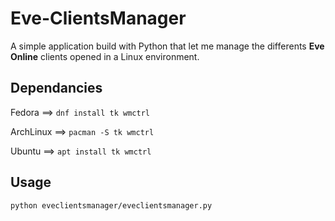 # Eve-ClientsManager
A simple application build with Python that let me manage the differents **Eve Online** clients opened in a Linux environment.

## Dependancies

Fedora ==>
<code>dnf install tk wmctrl</code>

ArchLinux ==>
<code>pacman -S tk wmctrl</code>

Ubuntu ==>
<code>apt install tk wmctrl</code>

## Usage
<code>python eveclientsmanager/eveclientsmanager.py</code>
